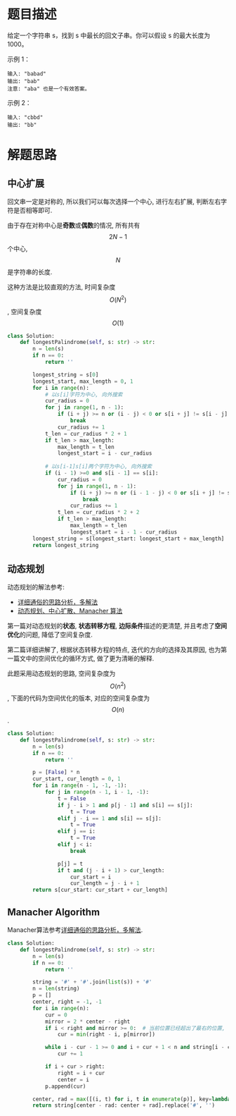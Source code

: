 # 题目描述

给定一个字符串 s，找到 s 中最长的回文子串。你可以假设 s 的最大长度为 1000。

示例 1：

```
输入: "babad"
输出: "bab"
注意: "aba" 也是一个有效答案。
```

示例 2：

```
输入: "cbbd"
输出: "bb"
```

# 解题思路

## 中心扩展

回文串一定是对称的, 所以我们可以每次选择一个中心, 进行左右扩展, 判断左右字符是否相等即可.

由于存在对称中心是**奇数**或**偶数**的情况, 所有共有$$2N - 1$$个中心, $$N$$是字符串的长度.

这种方法是比较直观的方法, 时间复杂度$$O(N^2)$$, 空间复杂度$$O(1)$$

```python
class Solution:
    def longestPalindrome(self, s: str) -> str:
        n = len(s)
        if n == 0:
            return ''

        longest_string = s[0]
        longest_start, max_length = 0, 1
        for i in range(n):
            # 以s[i]字符为中心, 向外搜索
            cur_radius = 0
            for j in range(1, n - 1):
                if (i + j) >= n or (i - j) < 0 or s[i + j] != s[i - j]:
                    break
                cur_radius += 1
            t_len = cur_radius * 2 + 1
            if t_len > max_length:
                max_length = t_len
                longest_start = i - cur_radius
            
            # 以s[i-1]s[i]两个字符为中心, 向外搜索
            if (i - 1) >=0 and s[i - 1] == s[i]:
                cur_radius = 0
                for j in range(1, n - 1):
                    if (i + j) >= n or (i - 1 - j) < 0 or s[i + j] != s[i - 1 - j]:
                        break
                    cur_radius += 1
                t_len = cur_radius * 2 + 2
                if t_len > max_length:
                    max_length = t_len
                    longest_start = i - 1 - cur_radius
        longest_string = s[longest_start: longest_start + max_length]
        return longest_string
```

## 动态规划

动态规划的解法参考:

- [详细通俗的思路分析，多解法](https://leetcode-cn.com/problems/longest-palindromic-substring/solution/xiang-xi-tong-su-de-si-lu-fen-xi-duo-jie-fa-bao-gu/)
- [动态规划、中心扩散、Manacher 算法](https://leetcode-cn.com/problems/longest-palindromic-substring/solution/zhong-xin-kuo-san-dong-tai-gui-hua-by-liweiwei1419/)

第一篇对动态规划的**状态**, **状态转移方程**, **边际条件**描述的更清楚, 并且考虑了**空间优化**的问题, 降低了空间复杂度.

第二篇详细讲解了, 根据状态转移方程的特点, 迭代的方向的选择及其原因, 也为第一篇文中的空间优化的循环方式, 做了更为清晰的解释.

此题采用动态规划的思路, 空间复杂度为$$O(n^2)$$, 下面的代码为空间优化的版本, 对应的空间复杂度为$$O(n)$$.

```python
class Solution:
    def longestPalindrome(self, s: str) -> str:
        n = len(s)
        if n == 0:
            return ''

        p = [False] * n
        cur_start, cur_length = 0, 1
        for i in range(n - 1, -1, -1):
            for j in range(n - 1, i - 1, -1):
                t = False
                if j - i > 1 and p[j - 1] and s[i] == s[j]:
                    t = True
                elif j - i == 1 and s[i] == s[j]:
                    t = True
                elif j == i:
                    t = True
                elif j < i:
                    break

                p[j] = t
                if t and (j - i + 1) > cur_length:
                    cur_start = i
                    cur_length = j - i + 1
        return s[cur_start: cur_start + cur_length]
```

## Manacher Algorithm

Manacher算法参考[详细通俗的思路分析，多解法](https://leetcode-cn.com/problems/longest-palindromic-substring/solution/xiang-xi-tong-su-de-si-lu-fen-xi-duo-jie-fa-bao-gu/).

```python
class Solution:
    def longestPalindrome(self, s: str) -> str:
        n = len(s)
        if n == 0:
            return ''

        string = '#' + '#'.join(list(s)) + '#'
        n = len(string)
        p = []
        center, right = -1, -1
        for i in range(n):
            cur = 0
            mirror = 2 * center - right
            if i < right and mirror >= 0:  # 当前位置已经超出了最右的位置, 需要重新以当前位置为中心, 向外搜索
                cur = min(right - i, p[mirror])

            while i - cur - 1 >= 0 and i + cur + 1 < n and string[i - cur - 1] == string[i + cur + 1]:
                cur += 1

            if i + cur > right:
                right = i + cur
                center = i
            p.append(cur)

        center, rad = max([(i, t) for i, t in enumerate(p)], key=lambda x: x[1])
        return string[center - rad: center + rad].replace('#', '')
```
